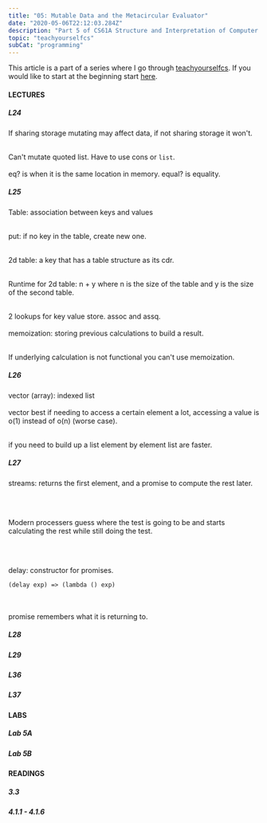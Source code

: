 ```yaml
---
title: "05: Mutable Data and the Metacircular Evaluator"
date: "2020-05-06T22:12:03.284Z"
description: "Part 5 of CS61A Structure and Interpretation of Computer Programs"
topic: "teachyourselfcs"
subCat: "programming"
---
```

This article is a part of a series where I go through [teachyourselfcs](https://teachyourselfcs.com/).
If you would like to start at the beginning start [here](https://bpp.dev/articles/teachyourselfcs/programming/00:getting-started/).
#### LECTURES
##### L24

If sharing storage mutating may affect data, if not sharing storage it won't.
<br>
<br>

Can't mutate quoted list. Have to use cons or `list`. 
<br>
<br>
eq? is when it is the same location in memory.
equal? is equality.

##### L25

Table: association between keys and values
<br>
<br>

put: if no key in the table, create new one.
<br>
<br>

2d table: a key that has a table structure as its cdr.
<br>
<br>

Runtime for 2d table: n + y where n is the size of the table and y is the size of the second table.
<br>
<br>

2 lookups for key value store. assoc and assq. 
<br>
<br>
memoization: storing previous calculations to build a result.
<br>
<br>

If underlying calculation is not functional you can't use memoization.


##### L26

vector (array): indexed list
<br>
<br>
vector best if needing to access a certain element a lot, accessing a value is o(1) instead of o(n) (worse case).
<br>
<br>

if you need to build up a list element by element list are faster.

##### L27

streams: returns the first element, and a promise to compute the rest later. 

<br>
<br>

Modern processers guess where the test is going to be and starts calculating the rest while still doing the test.

<br>
<br>

delay: constructor for promises.

```
(delay exp) => (lambda () exp)
```
<br>
<br>
promise remembers what it is returning to.

##### L28
##### L29
##### L36
##### L37

#### LABS
##### Lab 5A
##### Lab 5B

#### READINGS
##### 3.3
##### 4.1.1 - 4.1.6



